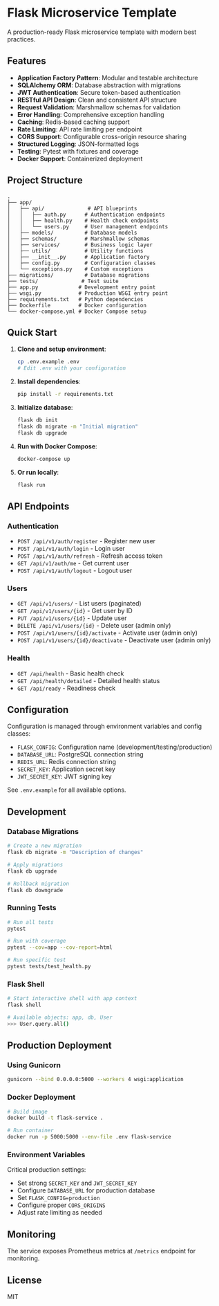 # Flask Microservice Template

A production-ready Flask microservice template with modern best practices.

## Features

- **Application Factory Pattern**: Modular and testable architecture
- **SQLAlchemy ORM**: Database abstraction with migrations
- **JWT Authentication**: Secure token-based authentication
- **RESTful API Design**: Clean and consistent API structure
- **Request Validation**: Marshmallow schemas for validation
- **Error Handling**: Comprehensive exception handling
- **Caching**: Redis-based caching support
- **Rate Limiting**: API rate limiting per endpoint
- **CORS Support**: Configurable cross-origin resource sharing
- **Structured Logging**: JSON-formatted logs
- **Testing**: Pytest with fixtures and coverage
- **Docker Support**: Containerized deployment

## Project Structure

```
.
├── app/
│   ├── api/              # API blueprints
│   │   ├── auth.py      # Authentication endpoints
│   │   ├── health.py    # Health check endpoints
│   │   └── users.py     # User management endpoints
│   ├── models/          # Database models
│   ├── schemas/         # Marshmallow schemas
│   ├── services/        # Business logic layer
│   ├── utils/           # Utility functions
│   ├── __init__.py      # Application factory
│   ├── config.py        # Configuration classes
│   └── exceptions.py    # Custom exceptions
├── migrations/          # Database migrations
├── tests/              # Test suite
├── app.py             # Development entry point
├── wsgi.py            # Production WSGI entry point
├── requirements.txt   # Python dependencies
├── Dockerfile         # Docker configuration
└── docker-compose.yml # Docker Compose setup
```

## Quick Start

1. **Clone and setup environment**:
   ```bash
   cp .env.example .env
   # Edit .env with your configuration
   ```

2. **Install dependencies**:
   ```bash
   pip install -r requirements.txt
   ```

3. **Initialize database**:
   ```bash
   flask db init
   flask db migrate -m "Initial migration"
   flask db upgrade
   ```

4. **Run with Docker Compose**:
   ```bash
   docker-compose up
   ```

5. **Or run locally**:
   ```bash
   flask run
   ```

## API Endpoints

### Authentication
- `POST /api/v1/auth/register` - Register new user
- `POST /api/v1/auth/login` - Login user
- `POST /api/v1/auth/refresh` - Refresh access token
- `GET /api/v1/auth/me` - Get current user
- `POST /api/v1/auth/logout` - Logout user

### Users
- `GET /api/v1/users/` - List users (paginated)
- `GET /api/v1/users/{id}` - Get user by ID
- `PUT /api/v1/users/{id}` - Update user
- `DELETE /api/v1/users/{id}` - Delete user (admin only)
- `POST /api/v1/users/{id}/activate` - Activate user (admin only)
- `POST /api/v1/users/{id}/deactivate` - Deactivate user (admin only)

### Health
- `GET /api/health` - Basic health check
- `GET /api/health/detailed` - Detailed health status
- `GET /api/ready` - Readiness check

## Configuration

Configuration is managed through environment variables and config classes:

- `FLASK_CONFIG`: Configuration name (development/testing/production)
- `DATABASE_URL`: PostgreSQL connection string
- `REDIS_URL`: Redis connection string
- `SECRET_KEY`: Application secret key
- `JWT_SECRET_KEY`: JWT signing key

See `.env.example` for all available options.

## Development

### Database Migrations

```bash
# Create a new migration
flask db migrate -m "Description of changes"

# Apply migrations
flask db upgrade

# Rollback migration
flask db downgrade
```

### Running Tests

```bash
# Run all tests
pytest

# Run with coverage
pytest --cov=app --cov-report=html

# Run specific test
pytest tests/test_health.py
```

### Flask Shell

```bash
# Start interactive shell with app context
flask shell

# Available objects: app, db, User
>>> User.query.all()
```

## Production Deployment

### Using Gunicorn

```bash
gunicorn --bind 0.0.0.0:5000 --workers 4 wsgi:application
```

### Docker Deployment

```bash
# Build image
docker build -t flask-service .

# Run container
docker run -p 5000:5000 --env-file .env flask-service
```

### Environment Variables

Critical production settings:
- Set strong `SECRET_KEY` and `JWT_SECRET_KEY`
- Configure `DATABASE_URL` for production database
- Set `FLASK_CONFIG=production`
- Configure proper `CORS_ORIGINS`
- Adjust rate limiting as needed

## Monitoring

The service exposes Prometheus metrics at `/metrics` endpoint for monitoring.

## License

MIT
